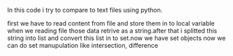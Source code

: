 In this code i try to compare to text files using python.

first we have to read content from file and store them in to local variable when we reading file those data retrive as a string.after that i splitted this string into list and convert this list in to set.now we have set objects now we can do set manupulation like intersection, difference
